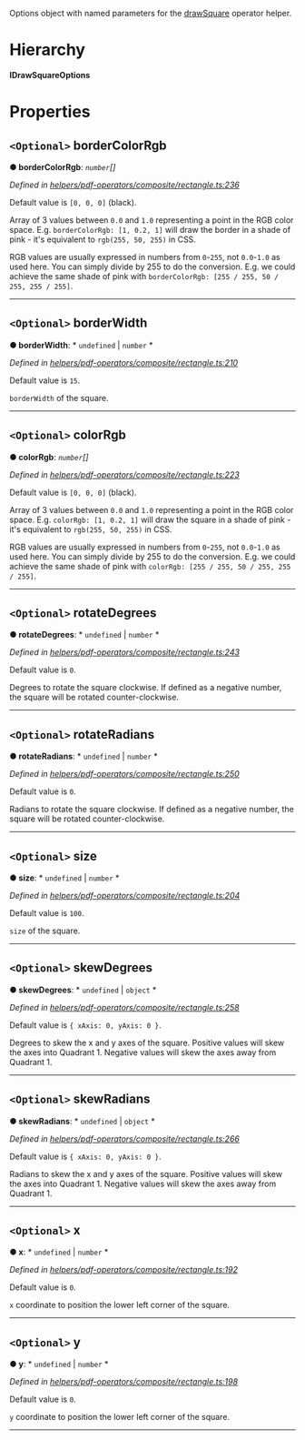

Options object with named parameters for the [drawSquare](../modules/_helpers_pdf_operators_composite_rectangle_.md#drawsquare) operator helper.

# Hierarchy

**IDrawSquareOptions**

# Properties

<a id="bordercolorrgb"></a>

## `<Optional>` borderColorRgb

**● borderColorRgb**: *`number`[]*

*Defined in [helpers/pdf-operators/composite/rectangle.ts:236](https://github.com/Hopding/pdf-lib/blob/bdaae3d/src/helpers/pdf-operators/composite/rectangle.ts#L236)*

Default value is `[0, 0, 0]` (black).

Array of 3 values between `0.0` and `1.0` representing a point in the RGB color space. E.g. `borderColorRgb: [1, 0.2, 1]` will draw the border in a shade of pink - it's equivalent to `rgb(255, 50, 255)` in CSS.

RGB values are usually expressed in numbers from `0`-`255`, not `0.0`-`1.0` as used here. You can simply divide by 255 to do the conversion. E.g. we could achieve the same shade of pink with `borderColorRgb: [255 / 255, 50 / 255, 255 / 255]`.

___
<a id="borderwidth"></a>

## `<Optional>` borderWidth

**● borderWidth**: * `undefined` &#124; `number`
*

*Defined in [helpers/pdf-operators/composite/rectangle.ts:210](https://github.com/Hopding/pdf-lib/blob/bdaae3d/src/helpers/pdf-operators/composite/rectangle.ts#L210)*

Default value is `15`.

`borderWidth` of the square.

___
<a id="colorrgb"></a>

## `<Optional>` colorRgb

**● colorRgb**: *`number`[]*

*Defined in [helpers/pdf-operators/composite/rectangle.ts:223](https://github.com/Hopding/pdf-lib/blob/bdaae3d/src/helpers/pdf-operators/composite/rectangle.ts#L223)*

Default value is `[0, 0, 0]` (black).

Array of 3 values between `0.0` and `1.0` representing a point in the RGB color space. E.g. `colorRgb: [1, 0.2, 1]` will draw the square in a shade of pink - it's equivalent to `rgb(255, 50, 255)` in CSS.

RGB values are usually expressed in numbers from `0`-`255`, not `0.0`-`1.0` as used here. You can simply divide by 255 to do the conversion. E.g. we could achieve the same shade of pink with `colorRgb: [255 / 255, 50 / 255, 255 / 255]`.

___
<a id="rotatedegrees"></a>

## `<Optional>` rotateDegrees

**● rotateDegrees**: * `undefined` &#124; `number`
*

*Defined in [helpers/pdf-operators/composite/rectangle.ts:243](https://github.com/Hopding/pdf-lib/blob/bdaae3d/src/helpers/pdf-operators/composite/rectangle.ts#L243)*

Default value is `0`.

Degrees to rotate the square clockwise. If defined as a negative number, the square will be rotated counter-clockwise.

___
<a id="rotateradians"></a>

## `<Optional>` rotateRadians

**● rotateRadians**: * `undefined` &#124; `number`
*

*Defined in [helpers/pdf-operators/composite/rectangle.ts:250](https://github.com/Hopding/pdf-lib/blob/bdaae3d/src/helpers/pdf-operators/composite/rectangle.ts#L250)*

Default value is `0`.

Radians to rotate the square clockwise. If defined as a negative number, the square will be rotated counter-clockwise.

___
<a id="size"></a>

## `<Optional>` size

**● size**: * `undefined` &#124; `number`
*

*Defined in [helpers/pdf-operators/composite/rectangle.ts:204](https://github.com/Hopding/pdf-lib/blob/bdaae3d/src/helpers/pdf-operators/composite/rectangle.ts#L204)*

Default value is `100`.

`size` of the square.

___
<a id="skewdegrees"></a>

## `<Optional>` skewDegrees

**● skewDegrees**: * `undefined` &#124; `object`
*

*Defined in [helpers/pdf-operators/composite/rectangle.ts:258](https://github.com/Hopding/pdf-lib/blob/bdaae3d/src/helpers/pdf-operators/composite/rectangle.ts#L258)*

Default value is `{ xAxis: 0, yAxis: 0 }`.

Degrees to skew the x and y axes of the square. Positive values will skew the axes into Quadrant 1. Negative values will skew the axes away from Quadrant 1.

___
<a id="skewradians"></a>

## `<Optional>` skewRadians

**● skewRadians**: * `undefined` &#124; `object`
*

*Defined in [helpers/pdf-operators/composite/rectangle.ts:266](https://github.com/Hopding/pdf-lib/blob/bdaae3d/src/helpers/pdf-operators/composite/rectangle.ts#L266)*

Default value is `{ xAxis: 0, yAxis: 0 }`.

Radians to skew the x and y axes of the square. Positive values will skew the axes into Quadrant 1. Negative values will skew the axes away from Quadrant 1.

___
<a id="x"></a>

## `<Optional>` x

**● x**: * `undefined` &#124; `number`
*

*Defined in [helpers/pdf-operators/composite/rectangle.ts:192](https://github.com/Hopding/pdf-lib/blob/bdaae3d/src/helpers/pdf-operators/composite/rectangle.ts#L192)*

Default value is `0`.

`x` coordinate to position the lower left corner of the square.

___
<a id="y"></a>

## `<Optional>` y

**● y**: * `undefined` &#124; `number`
*

*Defined in [helpers/pdf-operators/composite/rectangle.ts:198](https://github.com/Hopding/pdf-lib/blob/bdaae3d/src/helpers/pdf-operators/composite/rectangle.ts#L198)*

Default value is `0`.

`y` coordinate to position the lower left corner of the square.

___

